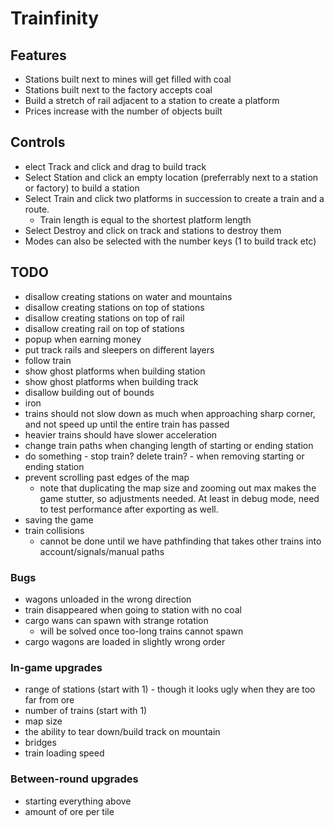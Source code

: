 # Trainfinity

## Features
- Stations built next to mines will get filled with coal
- Stations built next to the factory accepts coal
- Build a stretch of rail adjacent to a station to create a platform
- Prices increase with the number of objects built

## Controls
- elect Track and click and drag to build track
- Select Station and click an empty location (preferrably next to a station or factory) to build a station
- Select Train and click two platforms in succession to create a train and a route.
  - Train length is equal to the shortest platform length
- Select Destroy and click on track and stations to destroy them
- Modes can also be selected with the number keys (1 to build track etc)


## TODO
- disallow creating stations on water and mountains
- disallow creating stations on top of stations
- disallow creating stations on top of rail
- disallow creating rail on top of stations
- popup when earning money
- put track rails and sleepers on different layers
- follow train
- show ghost platforms when building station
- show ghost platforms when building track
- disallow building out of bounds
- iron
- trains should not slow down as much when approaching sharp corner, and not speed up until the entire train has passed
- heavier trains should have slower acceleration
- change train paths when changing length of starting or ending station
- do something - stop train? delete train? - when removing starting or ending station
- prevent scrolling past edges of the map
  - note that duplicating the map size and zooming out max makes the game stutter, so adjustments needed. 
    At least in debug mode, need to test performance after exporting as well.
- saving the game
- train collisions
  - cannot be done until we have pathfinding that takes other trains into account/signals/manual paths

### Bugs
- wagons unloaded in the wrong direction
- train disappeared when going to station with no coal
- cargo wans can spawn with strange rotation
  - will be solved once too-long trains cannot spawn
- cargo wagons are loaded in slightly wrong order

### In-game upgrades
- range of stations (start with 1) - though it looks ugly when they are too far from ore
- number of trains (start with 1)
- map size
- the ability to tear down/build track on mountain
- bridges
- train loading speed

### Between-round upgrades
- starting everything above
- amount of ore per tile
